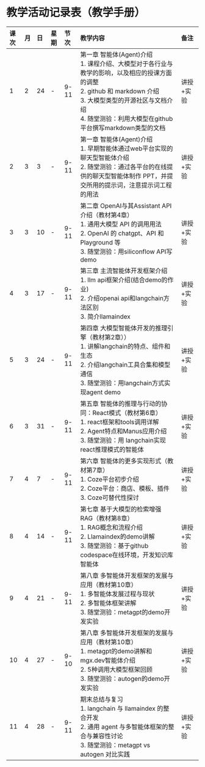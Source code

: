 # 教学活动记录表（教学手册）

| 课次 | 月 | 日 | 星期 | 节次 | 教学内容 | 备注 |
| :---- | :---- | :---- | :---- | :---- | :---- | :---- |
| 1 | 2 | 24 | - | 9-11 | 第一章 智能体(Agent)介绍<br>1. 课程介绍、大模型对于各行业与教学的影响，以及相应的授课方面的调整<br>2. github 和 markdown 介绍<br>3. 大模型类型的开源社区与文档介绍<br>4. 随堂测验：利用大模型在github平台撰写markdown类型的文档 | 讲授+实验 |
| 2 | 3 | 3 | - | 9-11 | 第一章 智能体(Agent)介绍<br>1. 早期智能体通过web平台实现的聊天型智能体介绍<br>2. 随堂测验：通过各平台的在线提供的聊天型智能体制作 PPT，并提交所用的提示词，注意提示词工程的用法 | 讲授+实验 |
| 3 | 3 | 10 | - | 9-11 | 第二章 OpenAI与其Assistant API介绍（教材第4章）<br>1. 通用大模型 API 的调用用法<br>2. OpenAI 的 chatgpt、API 和 Playground 等<br>3. 随堂测验：用siliconflow API写demo | 讲授+实验 |
| 4 | 3 | 17 | - | 9-11 | 第三章 主流智能体开发框架介绍<br>1. llm api框架介绍(结合demo的作业)<br>2. 介绍openai api和langchain方法区别<br>3. 简介llamaindex | 讲授+实验 |
| 5 | 3 | 24 | - | 9-11 | 第四章 大模型智能体开发的推理引擎（教材第2章））<br>1. 讲解langchain的特点、组件和生态<br>2. 介绍langchain工具合集和模型通信<br>3. 随堂测验：用langchain方式实现agent demo | 讲授+实验 |
| 6 | 3 | 31 | - | 9-11 | 第五章 智能体的推理与行动的协同：React模式（教材第6章）<br>1. react框架和tools调用详解<br>2. Agent特点和Manus应用介绍<br>3. 随堂测验：用 langchain实现react推理模式的智能体 | 讲授+实验 |
| 7 | 4 | 7 | - | 9-11 | 第六章 智能体的更多实现形式（教材第7章） <br>1. Coze平台初步介绍<br>2. Coze平台：商店、模板、插件<br>3. Coze可替代性探讨 | 讲授+实验 |
| 8 | 4 | 14 | - | 9-11 | 第七章 基于大模型的检索增强 RAG（教材第8章）<br>1. RAG概念和流程介绍<br>2. Llamaindex的demo讲解<br>3. 随堂测验：基于github codespace在线环境，开发知识库智能体 | 讲授+实验 |
| 9 | 4 | 21 | - | 9-11 | 第八章 多智能体开发框架的发展与应用（教材第10章）<br>1. 多智能体发展过程与现状<br>2. 多智能体框架讲解<br>3. 随堂测验：metagpt的demo开发实验 | 讲授+实验 |
| 10 | 4 | 27 | - | 9-10 | 第八章 多智能体开发框架的发展与应用（教材第10章）<br>1. metagpt的demo讲解和mgx.dev智能体介绍<br>2. 5种调用大模型框架回顾<br>3. 随堂测验：autogen的demo开发实验 | 讲授+实验 |
| 11 | 4 | 28 | - | 9-11 | 期末总结与复习<br>1. langchain 与 llamaindex 的整合开发<br>2. 通用 agent 与多智能体框架的整合与兼容性讨论<br>3. 随堂测验：metagpt vs autogen 对比实践 | 讲授+实验 |

